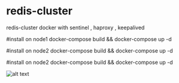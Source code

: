 # redis-cluster
redis-cluster docker with sentinel , haproxy , keepalived 

#install on node1
docker-compose build && docker-compose up -d

#install on node2
docker-compose build && docker-compose up -d

#install on node2
docker-compose build && docker-compose up -d


![alt text](https://github.com/roysbike/redis-cluster/blob/master/cluster.png)
